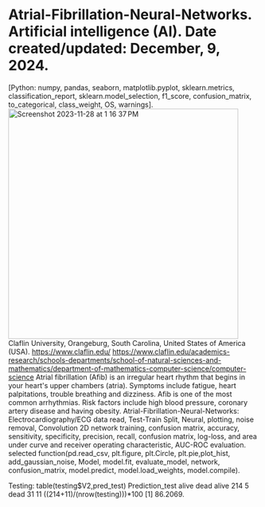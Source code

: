 # Atrial-Fibrillation-Neural-Networks. Artificial intelligence (AI). Date created/updated: December, 9, 2024.
[Python: numpy, pandas, seaborn, matplotlib.pyplot, sklearn.metrics, classification_report, sklearn.model_selection, f1_score, confusion_matrix, to_categorical, class_weight, OS, warnings].
<img width="462" alt="Screenshot 2023-11-28 at 1 16 37 PM" src="https://github.com/spawar2/Atrial-Fibrillation-Neural-Networks/assets/25118302/1d4af83c-8d47-4eb3-ace8-40be28352efc">
Claflin University, Orangeburg, South Carolina, United States of America (USA). 
https://www.claflin.edu/
https://www.claflin.edu/academics-research/schools-departments/school-of-natural-sciences-and-mathematics/department-of-mathematics-computer-science/computer-science
Atrial fibrillation (Afib) is an irregular heart rhythm that begins in your heart's upper chambers (atria). Symptoms include fatigue, heart palpitations, trouble breathing and dizziness. Afib is one of the most common arrhythmias. Risk factors include high blood pressure, coronary artery disease and having obesity.
Atrial-Fibrillation-Neural-Networks: Electrocardiography/ECG data read, Test-Train Split, Neural, plotting, noise removal, Convolution 2D network training, confusion matrix, accuracy, sensitivity, specificity, precision, recall, confusion matrix, log-loss, and area under curve and receiver operating characteristic, AUC-ROC evaluation.
selected function(pd.read_csv, plt.figure, plt.Circle, plt.pie,plot_hist, add_gaussian_noise, Model, model.fit, evaluate_model, network, confusion_matrix, model.predict, model.load_weights, model.compile).

Testing: table(testing$V2,pred_test) Prediction_test alive dead alive 214 5 dead 31 11 ((214+11)/(nrow(testing)))*100 [1] 86.2069.
